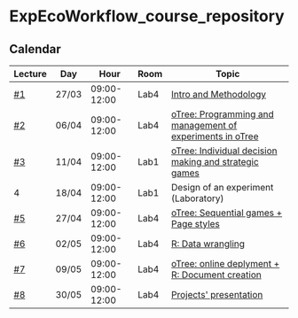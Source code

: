# ExpEcoWorkflow_course_repository

## Calendar

| Lecture  | Day  | Hour | Room | Topic|
|---|---|---|---|--|
| [#1](./1/)  | 27/03  | 09:00-12:00 |Lab4 |[Intro and Methodology](./1/) |
| [#2](./2/)  | 06/04  | 09:00-12:00 |Lab4 |[oTree: Programming and management of experiments in oTree](./2/) |
| [#3](./3/)  | 11/04  | 09:00-12:00 |Lab1 |[oTree: Individual decision making and strategic games](./3/)|
| 4  | 18/04  | 09:00-12:00 |Lab1 |Design of an experiment (Laboratory)|
| [#5](./5)  | 27/04  | 09:00-12:00 |Lab4 |[oTree: Sequential games + Page styles](./5/)|
| [#6](./6)  | 02/05  | 09:00-12:00 |Lab4 |[R: Data wrangling](./6/)|
| [#7](./7)  |  09/05 | 09:00-12:00 |Lab4 |[oTree: online deplyment + R: Document creation](./7/) |
| [#8](./8)  | 30/05  | 09:00-12:00 |Lab4 |[Projects' presentation](./8/)|
